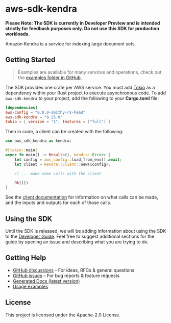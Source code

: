 # aws-sdk-kendra

**Please Note: The SDK is currently in Developer Preview and is intended strictly for
feedback purposes only. Do not use this SDK for production workloads.**

Amazon Kendra is a service for indexing large document sets.

## Getting Started

> Examples are available for many services and operations, check out the
> [examples folder in GitHub](https://github.com/awslabs/aws-sdk-rust/tree/main/examples).

The SDK provides one crate per AWS service. You must add [Tokio](https://crates.io/crates/tokio)
as a dependency within your Rust project to execute asynchronous code. To add `aws-sdk-kendra` to
your project, add the following to your **Cargo.toml** file:

```toml
[dependencies]
aws-config = "0.0.0-smithy-rs-head"
aws-sdk-kendra = "0.25.0"
tokio = { version = "1", features = ["full"] }
```

Then in code, a client can be created with the following:

```rust
use aws_sdk_kendra as kendra;

#[tokio::main]
async fn main() -> Result<(), kendra::Error> {
    let config = aws_config::load_from_env().await;
    let client = kendra::Client::new(&config);

    // ... make some calls with the client

    Ok(())
}
```

See the [client documentation](https://docs.rs/aws-sdk-kendra/latest/aws_sdk_kendra/client/struct.Client.html)
for information on what calls can be made, and the inputs and outputs for each of those calls.

## Using the SDK

Until the SDK is released, we will be adding information about using the SDK to the
[Developer Guide](https://docs.aws.amazon.com/sdk-for-rust/latest/dg/welcome.html). Feel free to suggest
additional sections for the guide by opening an issue and describing what you are trying to do.

## Getting Help

* [GitHub discussions](https://github.com/awslabs/aws-sdk-rust/discussions) - For ideas, RFCs & general questions
* [GitHub issues](https://github.com/awslabs/aws-sdk-rust/issues/new/choose) – For bug reports & feature requests
* [Generated Docs (latest version)](https://awslabs.github.io/aws-sdk-rust/)
* [Usage examples](https://github.com/awslabs/aws-sdk-rust/tree/main/examples)

## License

This project is licensed under the Apache-2.0 License.

